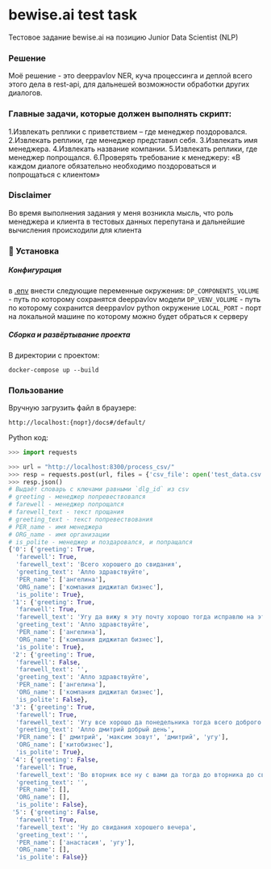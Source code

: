 # bewise.ai test task

Тестовое задание bewise.ai на позицию Junior Data Scientist (NLP)

### Решение

Моё решение - это deeppavlov NER, куча процессинга и деплой всего этого дела в rest-api, для дальнешей возможности обработки других диалогов.

### Главные задачи, которые должен выполнять скрипт:

1.Извлекать реплики с приветствием – где менеджер поздоровался.
2.Извлекать реплики, где менеджер представил себя.
3.Извлекать имя менеджера.
4.Извлекать название компании.
5.Извлекать реплики, где менеджер попрощался.
6.Проверять требование к менеджеру: «В каждом диалоге обязательно необходимо поздороваться и попрощаться с клиентом»

### Disclaimer

Во время выполнения задания у меня возникла мысль, что роль менеджера и клиента в тестовых данных перепутана и дальнейшие вычисления происходили для клиента

### 🔨 Установка

##### Конфигурация

в [.env](.env) внести следующие переменные окружения:
`DP_COMPONENTS_VOLUME` - путь по которому сохранятся deeppavlov модели
`DP_VENV_VOLUME` - путь по которому сохранится deeppavlov python окружение
`LOCAL_PORT` - порт на локальной машине по которому можно будет обраться к серверу

##### Сборка и развёртывание проекта

В директории с проектом:
```
docker-compose up --build
```

### Пользование

Вручную загрузить файл в браузере:

```
http://localhost:{порт}/docs#/default/
```

Python код:

```python
>>> import requests

>>> url = "http://localhost:8300/process_csv/"
>>> resp = requests.post(url, files = {'csv_file': open('test_data.csv', 'rb')})
>>> resp.json()
# Выдаёт словарь с ключами равными `dlg_id` из csv
# greeting - менеджер попревествовался
# farewell - менеджер попрощался
# farewell_text - текст прощания
# greeting_text - текст попревествования
# PER_name - имя менеджера
# ORG_name - имя организации 
# is_polite - менеджер и поздаровался, и попращался
{'0': {'greeting': True,
  'farewell': True,
  'farewell_text': 'Всего хорошего до свидания',
  'greeting_text': 'Алло здравствуйте',
  'PER_name': ['ангелина'],
  'ORG_name': ['компания диджитал бизнес'],
  'is_polite': True},
 '1': {'greeting': True,
  'farewell': True,
  'farewell_text': 'Угу да вижу я эту почту хорошо тогда исправлю на эту будем ждать ответа всего хорошего',
  'greeting_text': 'Алло здравствуйте',
  'PER_name': ['ангелина'],
  'ORG_name': ['компания диджитал бизнес'],
  'is_polite': True},
 '2': {'greeting': True,
  'farewell': False,
  'farewell_text': '',
  'greeting_text': 'Алло здравствуйте',
  'PER_name': ['ангелина'],
  'ORG_name': ['компания диджитал бизнес'],
  'is_polite': False},
 '3': {'greeting': True,
  'farewell': True,
  'farewell_text': 'Угу все хорошо да понедельника тогда всего доброго',
  'greeting_text': 'Алло дмитрий добрый день',
  'PER_name': [' дмитрий', 'максим зовут', 'дмитрий', 'угу'],
  'ORG_name': ['китобизнес'],
  'is_polite': True},
 '4': {'greeting': False,
  'farewell': True,
  'farewell_text': 'Во вторник все ну с вами да тогда до вторника до свидания',
  'greeting_text': '',
  'PER_name': [],
  'ORG_name': [],
  'is_polite': False},
 '5': {'greeting': False,
  'farewell': True,
  'farewell_text': 'Ну до свидания хорошего вечера',
  'greeting_text': '',
  'PER_name': ['анастасия', 'угу'],
  'ORG_name': [],
  'is_polite': False}}
```
